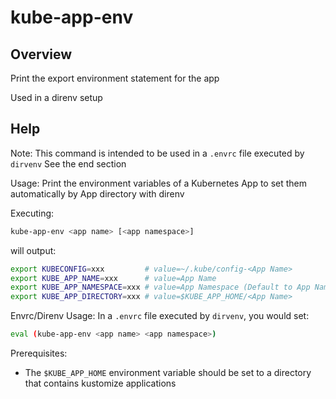# kube-app-env

## Overview

Print the export environment statement for the app

Used in a direnv setup



## Help


Note: This command is intended to be used in a `.envrc` file executed by `dirvenv`
See the end section

Usage: Print the environment variables of a Kubernetes App
to set them automatically by App directory with direnv

Executing:
```bash
kube-app-env <app name> [<app namespace>]
```
will output:
```bash
export KUBECONFIG=xxx         # value=~/.kube/config-<App Name>
export KUBE_APP_NAME=xxx      # value=App Name
export KUBE_APP_NAMESPACE=xxx # value=App Namespace (Default to App Name if not set)
export KUBE_APP_DIRECTORY=xxx # value=$KUBE_APP_HOME/<App Name>
```

Envrc/Direnv Usage:
In a `.envrc` file executed by `dirvenv`, you would set:
```bash
eval (kube-app-env <app name> <app namespace>)
```
Prerequisites:
* The `$KUBE_APP_HOME` environment variable should be set to a directory that
  contains kustomize applications
